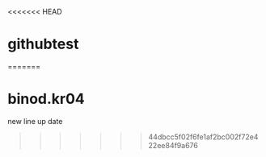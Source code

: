 <<<<<<< HEAD
# githubtest
=======
# binod.kr04
new line up date
>>>>>>> 44dbcc5f02f6fe1af2bc002f72e422ee84f9a676
